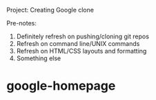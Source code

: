 Project: Creating Google clone

Pre-notes: 
1. Definitely refresh on pushing/cloning git repos 
2. Refresh on command line/UNIX commands
3. Refresh on HTML/CSS layouts and formatting
4. Something else
# google-homepage
